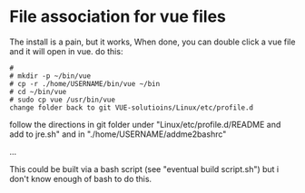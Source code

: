 # File association for vue files
The install is a pain, but it works,  When done, you can double click a vue file and it will open in vue.  do this:

```
# 
# mkdir -p ~/bin/vue
# cp -r ./home/USERNAME/bin/vue ~/bin
# cd ~/bin/vue
# sudo cp vue /usr/bin/vue
change folder back to git VUE-solutioins/Linux/etc/profile.d
```
follow the directions in git folder under "Linux/etc/profile.d/README and add to jre.sh" and in "./home/USERNAME/addme2bashrc"

...

This could be built via a bash script (see "eventual build script.sh") but i don't know enough of bash to do this.
